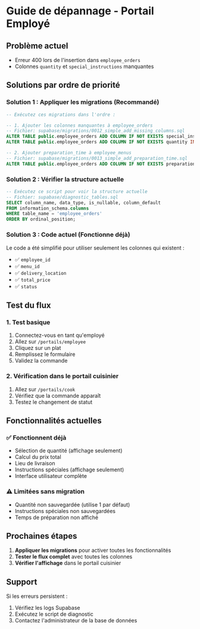 # Guide de dépannage - Portail Employé

## Problème actuel
- Erreur 400 lors de l'insertion dans `employee_orders`
- Colonnes `quantity` et `special_instructions` manquantes

## Solutions par ordre de priorité

### Solution 1 : Appliquer les migrations (Recommandé)
```sql
-- Exécutez ces migrations dans l'ordre :

-- 1. Ajouter les colonnes manquantes à employee_orders
-- Fichier: supabase/migrations/0012_simple_add_missing_columns.sql
ALTER TABLE public.employee_orders ADD COLUMN IF NOT EXISTS special_instructions TEXT;
ALTER TABLE public.employee_orders ADD COLUMN IF NOT EXISTS quantity INTEGER DEFAULT 1 NOT NULL;

-- 2. Ajouter preparation_time à employee_menus
-- Fichier: supabase/migrations/0013_simple_add_preparation_time.sql
ALTER TABLE public.employee_orders ADD COLUMN IF NOT EXISTS preparation_time INTEGER DEFAULT 30 NOT NULL;
```

### Solution 2 : Vérifier la structure actuelle
```sql
-- Exécutez ce script pour voir la structure actuelle
-- Fichier: supabase/diagnostic_tables.sql
SELECT column_name, data_type, is_nullable, column_default
FROM information_schema.columns 
WHERE table_name = 'employee_orders'
ORDER BY ordinal_position;
```

### Solution 3 : Code actuel (Fonctionne déjà)
Le code a été simplifié pour utiliser seulement les colonnes qui existent :
- ✅ `employee_id`
- ✅ `menu_id` 
- ✅ `delivery_location`
- ✅ `total_price`
- ✅ `status`

## Test du flux

### 1. Test basique
1. Connectez-vous en tant qu'employé
2. Allez sur `/portails/employee`
3. Cliquez sur un plat
4. Remplissez le formulaire
5. Validez la commande

### 2. Vérification dans le portail cuisinier
1. Allez sur `/portails/cook`
2. Vérifiez que la commande apparaît
3. Testez le changement de statut

## Fonctionnalités actuelles

### ✅ Fonctionnent déjà
- Sélection de quantité (affichage seulement)
- Calcul du prix total
- Lieu de livraison
- Instructions spéciales (affichage seulement)
- Interface utilisateur complète

### ⚠️ Limitées sans migration
- Quantité non sauvegardée (utilise 1 par défaut)
- Instructions spéciales non sauvegardées
- Temps de préparation non affiché

## Prochaines étapes

1. **Appliquer les migrations** pour activer toutes les fonctionnalités
2. **Tester le flux complet** avec toutes les colonnes
3. **Vérifier l'affichage** dans le portail cuisinier

## Support

Si les erreurs persistent :
1. Vérifiez les logs Supabase
2. Exécutez le script de diagnostic
3. Contactez l'administrateur de la base de données






